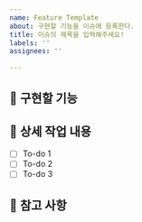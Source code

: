 ```yaml
---
name: Feature Template
about: 구현할 기능을 이슈에 등록한다.
title: 이슈의 제목을 입력해주세요!
labels: ''
assignees: ''

---
```


## 🤷 구현할 기능

## 🔨 상세 작업 내용

- [ ] To-do 1
- [ ] To-do 2
- [ ] To-do 3

## 📄 참고 사항
